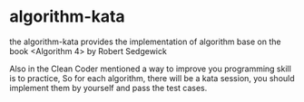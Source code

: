 # algorithm-kata
the algorithm-kata provides the implementation of algorithm base on the book <Algorithm 4> by Robert Sedgewick

Also in the Clean Coder mentioned a way to improve you programming skill is to practice, 
So for each algorithm, there will be a kata session, you should implement them by yourself and pass the test cases.

 
